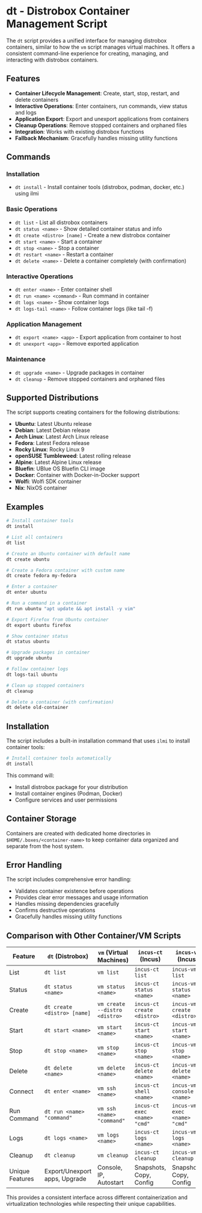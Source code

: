 # dt - Distrobox Container Management Script

The `dt` script provides a unified interface for managing distrobox containers, similar to how the `vm` script manages virtual machines. It offers a consistent command-line experience for creating, managing, and interacting with distrobox containers.

## Features

- **Container Lifecycle Management**: Create, start, stop, restart, and delete containers
- **Interactive Operations**: Enter containers, run commands, view status and logs
- **Application Export**: Export and unexport applications from containers
- **Cleanup Operations**: Remove stopped containers and orphaned files
- **Integration**: Works with existing distrobox functions
- **Fallback Mechanism**: Gracefully handles missing utility functions

## Commands

### Installation
- `dt install` - Install container tools (distrobox, podman, docker, etc.) using ilmi

### Basic Operations
- `dt list` - List all distrobox containers
- `dt status <name>` - Show detailed container status and info
- `dt create <distro> [name]` - Create a new distrobox container
- `dt start <name>` - Start a container
- `dt stop <name>` - Stop a container
- `dt restart <name>` - Restart a container
- `dt delete <name>` - Delete a container completely (with confirmation)

### Interactive Operations
- `dt enter <name>` - Enter container shell
- `dt run <name> <command>` - Run command in container
- `dt logs <name>` - Show container logs
- `dt logs-tail <name>` - Follow container logs (like tail -f)

### Application Management
- `dt export <name> <app>` - Export application from container to host
- `dt unexport <app>` - Remove exported application

### Maintenance
- `dt upgrade <name>` - Upgrade packages in container
- `dt cleanup` - Remove stopped containers and orphaned files

## Supported Distributions

The script supports creating containers for the following distributions:
- **Ubuntu**: Latest Ubuntu release
- **Debian**: Latest Debian release
- **Arch Linux**: Latest Arch Linux release
- **Fedora**: Latest Fedora release
- **Rocky Linux**: Rocky Linux 9
- **openSUSE Tumbleweed**: Latest rolling release
- **Alpine**: Latest Alpine Linux release
- **Bluefin**: UBlue OS Bluefin CLI image
- **Docker**: Container with Docker-in-Docker support
- **Wolfi**: Wolfi SDK container
- **Nix**: NixOS container

## Examples

```bash
# Install container tools
dt install

# List all containers
dt list

# Create an Ubuntu container with default name
dt create ubuntu

# Create a Fedora container with custom name
dt create fedora my-fedora

# Enter a container
dt enter ubuntu

# Run a command in a container
dt run ubuntu "apt update && apt install -y vim"

# Export Firefox from Ubuntu container
dt export ubuntu firefox

# Show container status
dt status ubuntu

# Upgrade packages in container
dt upgrade ubuntu

# Follow container logs
dt logs-tail ubuntu

# Clean up stopped containers
dt cleanup

# Delete a container (with confirmation)
dt delete old-container
```

## Installation

The script includes a built-in installation command that uses `ilmi` to install container tools:

```bash
# Install container tools automatically
dt install
```

This command will:
- Install distrobox package for your distribution
- Install container engines (Podman, Docker)
- Configure services and user permissions

## Container Storage

Containers are created with dedicated home directories in `$HOME/.boxes/<container-name>` to keep container data organized and separate from the host system.

## Error Handling

The script includes comprehensive error handling:
- Validates container existence before operations
- Provides clear error messages and usage information
- Handles missing dependencies gracefully
- Confirms destructive operations
- Gracefully handles missing utility functions

## Comparison with Other Container/VM Scripts

| Feature         | `dt` (Distrobox)              | `vm` (Virtual Machines)       | `incus-ct` (Incus)           | `incus-vm` (Incus)           |
| --------------- | ----------------------------- | ----------------------------- | ---------------------------- | ---------------------------- |
| List            | `dt list`                     | `vm list`                     | `incus-ct list`              | `incus-vm list`              |
| Status          | `dt status <name>`            | `vm status <name>`            | `incus-ct status <name>`     | `incus-vm status <name>`     |
| Create          | `dt create <distro> [name]`   | `vm create --distro <distro>` | `incus-ct create <distro>`   | `incus-vm create <distro>`   |
| Start           | `dt start <name>`             | `vm start <name>`             | `incus-ct start <name>`      | `incus-vm start <name>`      |
| Stop            | `dt stop <name>`              | `vm stop <name>`              | `incus-ct stop <name>`       | `incus-vm stop <name>`       |
| Delete          | `dt delete <name>`            | `vm delete <name>`            | `incus-ct delete <name>`     | `incus-vm delete <name>`     |
| Connect         | `dt enter <name>`             | `vm ssh <name>`               | `incus-ct shell <name>`      | `incus-vm console <name>`    |
| Run Command     | `dt run <name> "command"`     | `vm ssh <name> "command"`     | `incus-ct exec <name> "cmd"` | `incus-vm exec <name> "cmd"` |
| Logs            | `dt logs <name>`              | `vm logs <name>`              | `incus-ct logs <name>`       | `incus-vm logs <name>`       |
| Cleanup         | `dt cleanup`                  | `vm cleanup`                  | `incus-ct cleanup`           | `incus-vm cleanup`           |
| Unique Features | Export/Unexport apps, Upgrade | Console, IP, Autostart        | Snapshots, Copy, Config      | Snapshots, Copy, Config      |

This provides a consistent interface across different containerization and virtualization technologies while respecting their unique capabilities.
